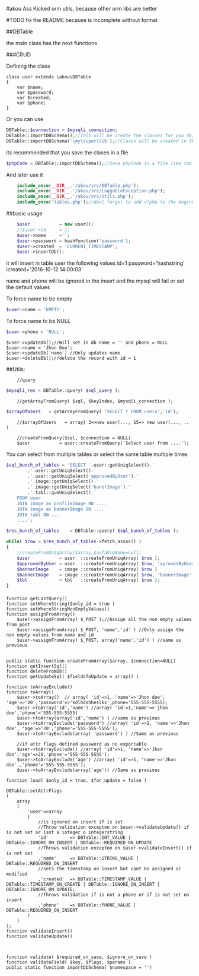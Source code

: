 #akou
Ass Kicked orm utils, because other orm libs are better

#TODO
	fix the README because is incomplete without format

##DBTable

the main class has the next functions

###CRUD

Defining the class


	class user extends \akou\DBTable
	{
		var $name;
		var $password;
		var $created;
		var $phone;
	}


Or you can use


```php
DBTable::$connection = $mysqli_connection;
DBTable::importDBSchema();//This will be create the classes for you db;
DBTable::importDBSchema('\my\super\lib');//Clases will be created in the namespace \my\super\lib
```

its recommended that you save the clases in a file

```php
$phpCode = DBTable::importDbSchema();//Save phpCode in a file like tables.php
```

And later use it

```php
	include_once(__DIR__.'/akou/src/DBTable.php');
	include_once(__DIR__.'/akou/src/LoggableException.php');
	include_once(__DIR__.'/akou/src/Utils.php');
	include_once('tables.php');//dont forget to add <?php to the beginning of the file
```

##basic usage

```php
	$user			= new user();
	//$user->id		= 1;
	$user->name		='';
	$user->password	= hashFunction('password');
	$user->created  = 'CURRENT_TIMESTAMP';
	$user->insertDb();
```

it will insert in table user the following values
id=1
password='hashstring'
lcreated='2016-10-12 14:00:03'

name and phone will be ignored in the insert
and the mysql will fail or set the default values


To force name to be empty

```php
$user->name = 'EMPTY';
```


To force name to be NULL

```php
$user->phone = 'NULL';
```

	$user->updateDb();//Will set in db name = '' and phone = NULL
	$user->name	= 'Jhon Doe';
	$user->updateDb('name') //Only updates name
	$user->deleteDb();//delete the record with id = 1

##Utils:

		//query
```php
$mysqli_res = DBTable::query( $sql_query );
```

		//getArrayFromQuery( $sql, $keyIndex, $mysqli_connection );
```php
$arrayOfUsers	= getArrayFromQuery( 'SELECT * FROM users','id');
```
		//$arrayOfUsers   = array( 3=>new user(..., 15=> new user(..., .. )

		//createFromQuery($sql, $connection = NULL)
		$user			= user::createFromQuery('Select user from ....');

You can select from mulitple tables or select the same table multiple times

```php
$sql_bunch_of_tables = 'SELECT '.user::getUniqSelect().'
		,'.user::getUniqSelect().'
		,'.user::getUniqSelect('approvedByUser').'
		,'.image::getUniqSelect().'
		,'.image::getUniqSelect('banerImage').'
		,'.tabl::queUniqSelect().'
	FROM user
	JOIN image as profileImage ON ....
	JOIN image as bannerImage ON ....
	JOIN tabl ON ...
	....';

$res_bunch_of_tables	= DBTable::query( $sql_bunch_of_tables );

while( $row = $res_bunch_of_tables->fetch_assoc() )
{
	//createFromUniqArray($array,$asTableName=null)
	$user			= user	::createFromUniqArray( $row );
	$approvedByUser	= user	::createFromUniqArray( $row, 'aprovedByUser' );
	$bannerImage	= image	::createFromUniqArray( $row )
	$bannerImage	= image	::createFromUniqArray( $row, 'bannerImage' )
	$tbl			= tbl	::createFromUniqArray( $row );
}
```


####

	function getLastQuery()
	function setWhereString($only_id = true )
	function setWhereStringNonEmptyValues()
	function assignFromArray()
		$user->assignFromArray( $_POST );//Assign all the non empty values from post
		$user->assignFromArray( $_POST, 'name','id' ) //Only assign the non empty values from name and id
		$user->assignFromArray( $_POST, array('name','id') ) //same as previous


	public static function createFromArray($array, $connection=NULL)
	function getInsertSql()
	function deleteFromDb()
	function getUpdateSql( $fieldsToUpdate = array() )

	function toArrayExclude()
	function toArray()
		$user->toArray()  // array( 'id'=>1, 'name'=>'Jhon doe', 'age'=>'20','password'=>'kdlhdshheslks',phone='555-555-5555);
		$user->toArray('id','name') //array( 'id'=1,'name'=>'jhon doe','phone'='555-555-5555)
		$user->toArray(array('id','name') ) //same as previous
		$user->toArrayExclude('password') //array( 'id'=>1, 'name'=>'Jhon doe', 'age'=>'20','phone'='555-555-5555');
		$user->toArrayExclude(array( 'password') ) //Same as previous

		//if attr flags defined password as no exportable
		$user->toArrayExclude() //array( 'id'=>1, 'name'=>'Jhon doe','age'=>20,'phone'='555-555-5555');
		$user->toArrayExclude('age') //array( 'id'=>1, 'name'=>'Jhon doe',,'phone'='555-555-5555');
		$user->toArrayExclude(array('age')) //Same as previous

	function load( $only_id = true, $for_update = false )

	DBTable::setAttrFlags
	(
		array
		(
			'user'=>array
			(
				//is ignored on insert if is set
				//Throw validation excepton on $user->validateUpdate() if is not set or isnt a integer o integerstring
				'id'		=> DBTable::INT_VALUE | DBTable::IGNORE_ON_INSERT | DBTable::REQUIRED_ON_UPDATE
				//Throws validation excepton on $user->validateInsert() if is not set
				,'name' 	=> DBTable::STRING_VALUE | DBTable::REQUIRED_ON_INSERT
				//sets the timestamp on insert but cant be assigned or modified
				,'created'	=> DBTable::TIMESTAMP_VALUE | DBTable::TIMESTAMP_ON_CREATE | DBTable::IGNORE_ON_INSERT | DBTable::IGNORE_ON_UPDATE;
				//Throws validation if is not a phone or if is not set on insert
				,'phone'	=> DBTable::PHONE_VALUE | DBTable::REQUIRED_ON_INSERT
			)
		)
	);
	function validateInsert()
	function validateUpdate()



	function validate( $required_on_save, $ignore_on_save )
	function validateField( $key, $flags, $params )
	public static function importDbSchema( $namespace = '')
